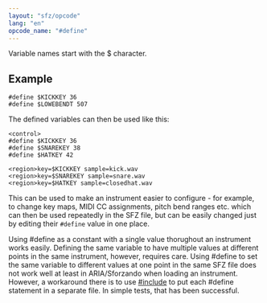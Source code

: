 ```yaml
---
layout: "sfz/opcode"
lang: "en"
opcode_name: "#define"
---
```

Variable names start with the $ character.

## Example

```
#define $KICKKEY 36
#define $LOWEBENDT 507
```

The defined variables can then be used like this:

```
<control>
#define $KICKKEY 36
#define $SNAREKEY 38
#define $HATKEY 42

<region>key=$KICKKEY sample=kick.wav
<region>key=$SNAREKEY sample=snare.wav
<region>key=$HATKEY sample=closedhat.wav
```

This can be used to make an instrument easier to configure - for example, to
change key maps, MIDI CC assignments, pitch bend ranges etc. which can then be
used repeatedly in the SFZ file, but can be easily changed just by editing their
`#define` value in one place.

Using #define as a constant with a single value thorughout an instrument works
easily. Defining the same variable to have multiple values at different points in the
same instrument, however, requires care. Using #define to set the same variable to
different values at one point in the same SFZ file does not work well at least in
ARIA/Sforzando when loading an instrument. However, a workaround there is to
use [#include](/opcodes/include) to put each #define statement in a separate file.
In simple tests, that has been successful.
